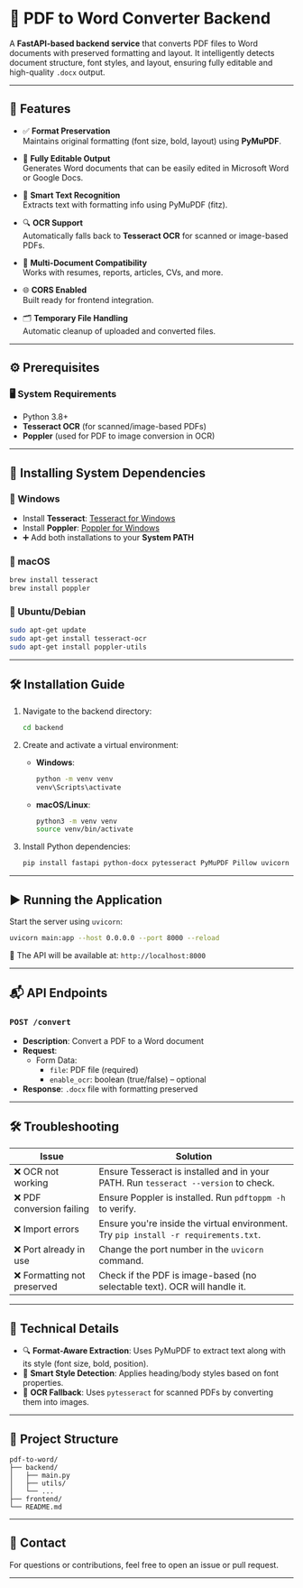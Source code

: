 # 📄 PDF to Word Converter Backend

A **FastAPI-based backend service** that converts PDF files to Word documents with preserved formatting and layout. It intelligently detects document structure, font styles, and layout, ensuring fully editable and high-quality `.docx` output.

---

## 🚀 Features

- ✅ **Format Preservation**  
  Maintains original formatting (font size, bold, layout) using **PyMuPDF**.

- 📝 **Fully Editable Output**  
  Generates Word documents that can be easily edited in Microsoft Word or Google Docs.

- 🧠 **Smart Text Recognition**  
  Extracts text with formatting info using PyMuPDF (fitz).

- 🔍 **OCR Support**  
  Automatically falls back to **Tesseract OCR** for scanned or image-based PDFs.

- 📄 **Multi-Document Compatibility**  
  Works with resumes, reports, articles, CVs, and more.

- 🌐 **CORS Enabled**  
  Built ready for frontend integration.

- 🗂️ **Temporary File Handling**  
  Automatic cleanup of uploaded and converted files.

---

## ⚙️ Prerequisites

### 🖥️ System Requirements
- Python 3.8+
- **Tesseract OCR** (for scanned/image-based PDFs)
- **Poppler** (used for PDF to image conversion in OCR)

---

## 🧰 Installing System Dependencies

### 🔵 Windows
- Install **Tesseract**: [Tesseract for Windows](https://github.com/UB-Mannheim/tesseract/wiki)
- Install **Poppler**: [Poppler for Windows](http://blog.alivate.com.au/poppler-windows/)
- ➕ Add both installations to your **System PATH**

### 🍎 macOS
```bash
brew install tesseract
brew install poppler
```

### 🐧 Ubuntu/Debian
```bash
sudo apt-get update
sudo apt-get install tesseract-ocr
sudo apt-get install poppler-utils
```

---

## 🛠 Installation Guide

1. Navigate to the backend directory:
   ```bash
   cd backend
   ```

2. Create and activate a virtual environment:
   - **Windows**:
     ```bash
     python -m venv venv
     venv\Scripts\activate
     ```
   - **macOS/Linux**:
     ```bash
     python3 -m venv venv
     source venv/bin/activate
     ```

3. Install Python dependencies:
   ```bash
   pip install fastapi python-docx pytesseract PyMuPDF Pillow uvicorn
   ```

---

## ▶️ Running the Application

Start the server using `uvicorn`:

```bash
uvicorn main:app --host 0.0.0.0 --port 8000 --reload
```

📍 The API will be available at: `http://localhost:8000`

---

## 📬 API Endpoints

### `POST /convert`

- **Description**: Convert a PDF to a Word document
- **Request**:
  - Form Data:
    - `file`: PDF file (required)
    - `enable_ocr`: boolean (true/false) – optional
- **Response**: `.docx` file with formatting preserved

---

## 🛠 Troubleshooting

| Issue | Solution |
|-------|----------|
| ❌ OCR not working | Ensure Tesseract is installed and in your PATH. Run `tesseract --version` to check. |
| ❌ PDF conversion failing | Ensure Poppler is installed. Run `pdftoppm -h` to verify. |
| ❌ Import errors | Ensure you're inside the virtual environment. Try `pip install -r requirements.txt`. |
| ❌ Port already in use | Change the port number in the `uvicorn` command. |
| ❌ Formatting not preserved | Check if the PDF is image-based (no selectable text). OCR will handle it. |

---

## 🧪 Technical Details

- 🔍 **Format-Aware Extraction**: Uses PyMuPDF to extract text along with its style (font size, bold, position).
- 🎨 **Smart Style Detection**: Applies heading/body styles based on font properties.
- 📸 **OCR Fallback**: Uses `pytesseract` for scanned PDFs by converting them into images.

---

## 📂 Project Structure

```
pdf-to-word/
├── backend/
│   ├── main.py
│   ├── utils/
│   └── ...
├── frontend/
└── README.md
```

---

## 📧 Contact

For questions or contributions, feel free to open an issue or pull request.

---